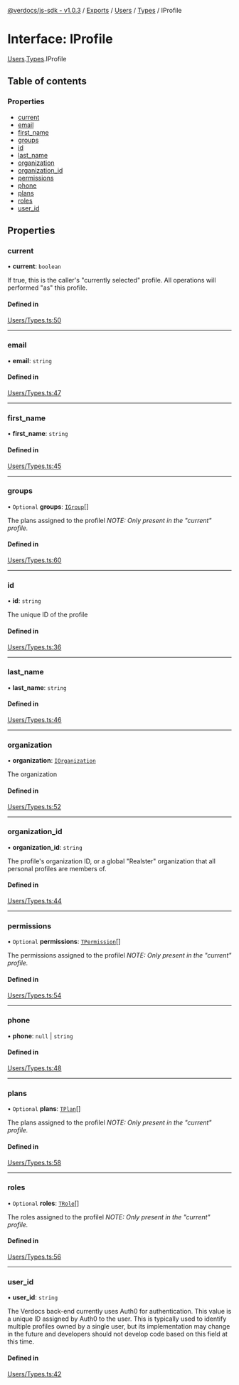 [@verdocs/js-sdk - v1.0.3](../README.md) / [Exports](../modules.md) / [Users](../modules/Users.md) / [Types](../modules/Users.Types.md) / IProfile

# Interface: IProfile

[Users](../modules/Users.md).[Types](../modules/Users.Types.md).IProfile

## Table of contents

### Properties

- [current](Users.Types.IProfile.md#current)
- [email](Users.Types.IProfile.md#email)
- [first_name](Users.Types.IProfile.md#first_name)
- [groups](Users.Types.IProfile.md#groups)
- [id](Users.Types.IProfile.md#id)
- [last_name](Users.Types.IProfile.md#last_name)
- [organization](Users.Types.IProfile.md#organization)
- [organization_id](Users.Types.IProfile.md#organization_id)
- [permissions](Users.Types.IProfile.md#permissions)
- [phone](Users.Types.IProfile.md#phone)
- [plans](Users.Types.IProfile.md#plans)
- [roles](Users.Types.IProfile.md#roles)
- [user_id](Users.Types.IProfile.md#user_id)

## Properties

### current

• **current**: `boolean`

If true, this is the caller's "currently selected" profile. All operations will performed "as" this profile.

#### Defined in

[Users/Types.ts:50](https://github.com/Verdocs/js-sdk/blob/main/src/Users/Types.ts#L50)

___

### email

• **email**: `string`

#### Defined in

[Users/Types.ts:47](https://github.com/Verdocs/js-sdk/blob/main/src/Users/Types.ts#L47)

___

### first\_name

• **first\_name**: `string`

#### Defined in

[Users/Types.ts:45](https://github.com/Verdocs/js-sdk/blob/main/src/Users/Types.ts#L45)

___

### groups

• `Optional` **groups**: [`IGroup`](Organizations.Types.IGroup.md)[]

The plans assigned to the profilel _NOTE: Only present in the "current" profile._

#### Defined in

[Users/Types.ts:60](https://github.com/Verdocs/js-sdk/blob/main/src/Users/Types.ts#L60)

___

### id

• **id**: `string`

The unique ID of the profile

#### Defined in

[Users/Types.ts:36](https://github.com/Verdocs/js-sdk/blob/main/src/Users/Types.ts#L36)

___

### last\_name

• **last\_name**: `string`

#### Defined in

[Users/Types.ts:46](https://github.com/Verdocs/js-sdk/blob/main/src/Users/Types.ts#L46)

___

### organization

• **organization**: [`IOrganization`](Organizations.Types.IOrganization.md)

The organization

#### Defined in

[Users/Types.ts:52](https://github.com/Verdocs/js-sdk/blob/main/src/Users/Types.ts#L52)

___

### organization\_id

• **organization\_id**: `string`

The profile's organization ID, or a global "Realster" organization that all personal profiles are members of.

#### Defined in

[Users/Types.ts:44](https://github.com/Verdocs/js-sdk/blob/main/src/Users/Types.ts#L44)

___

### permissions

• `Optional` **permissions**: [`TPermission`](../modules/Users.Types.md#tpermission)[]

The permissions assigned to the profilel _NOTE: Only present in the "current" profile._

#### Defined in

[Users/Types.ts:54](https://github.com/Verdocs/js-sdk/blob/main/src/Users/Types.ts#L54)

___

### phone

• **phone**: ``null`` \| `string`

#### Defined in

[Users/Types.ts:48](https://github.com/Verdocs/js-sdk/blob/main/src/Users/Types.ts#L48)

___

### plans

• `Optional` **plans**: [`TPlan`](../modules/Users.Types.md#tplan)[]

The plans assigned to the profilel _NOTE: Only present in the "current" profile._

#### Defined in

[Users/Types.ts:58](https://github.com/Verdocs/js-sdk/blob/main/src/Users/Types.ts#L58)

___

### roles

• `Optional` **roles**: [`TRole`](../modules/Users.Types.md#trole)[]

The roles assigned to the profilel _NOTE: Only present in the "current" profile._

#### Defined in

[Users/Types.ts:56](https://github.com/Verdocs/js-sdk/blob/main/src/Users/Types.ts#L56)

___

### user\_id

• **user\_id**: `string`

The Verdocs back-end currently uses Auth0 for authentication. This value is a unique ID assigned by Auth0 to the
user. This is typically used to identify multiple profiles owned by a single user, but its implementation may
change in the future and developers should not develop code based on this field at this time.

#### Defined in

[Users/Types.ts:42](https://github.com/Verdocs/js-sdk/blob/main/src/Users/Types.ts#L42)
